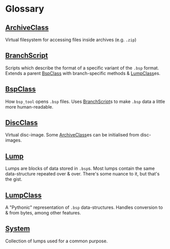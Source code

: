 # Glossary

## [ArchiveClass](archive_classes.md)

Virtual filesystem for accessing files inside archives (e.g. `.zip`)


## [BranchScript](branch_scripts.md)

Scripts which describe the format of a specific variant of the `.bsp` format.
Extends a parent [BspClass](#) with branch-specific methods & [LumpClass](#)es.


## [BspClass](bsp_classes.md)

How `bsp_tool` opens `.bsp` files.
Uses [BranchScript](#)s to make `.bsp` data a little more human-readable.


## [DiscClass](disc_classes.md)

Virtual disc-image.
Some [ArchiveClass](#)es can be initialised from disc-images.


## [Lump](lump.md)

Lumps are blocks of data stored in `.bsp`s.
Most lumps contain the same data-structure repeated over & over.
There's some nuance to it, but that's the gist.


## [LumpClass](lump_classes.md)

A "Pythonic" representation of `.bsp` data-structures.
Handles conversion to & from bytes, among other features.


## [System](system.md)

Collection of lumps used for a common purpose.
